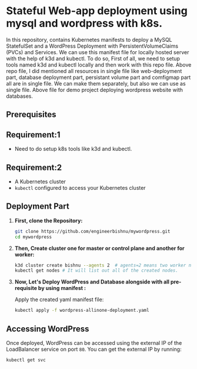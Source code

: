 # Stateful Web-app deployment using mysql and wordpress with k8s.
 
In this repository,  contains Kubernetes manifests to deploy a MySQL StatefulSet and a WordPress Deployment with PersistentVolumeClaims (PVCs) and Services. We can use this manifest file for locally hosted server with the help of k3d and kubectl. To do so, First of all, we need to setup tools named k3d and kubectl locally and then work with this repo file. Above repo file, I did mentioned all resources in single file like web-deployment part, database deployment part, persistant volume part and comfigmap part all are in single file. We can make them separately, but also we can use as single file. Above file for demo project deploying wordpress website with databases.
 
## Prerequisites

## Requirement:1
- Need to do setup k8s tools like k3d and kubectl.

## Requirement:2
- A Kubernetes cluster
- `kubectl` configured to access your Kubernetes cluster
 
## Deployment Part
 
1. **First, clone the Repository:**
 
    ```sh
    git clone https://github.com/engineerbishnu/mywordpress.git
    cd mywordpress
    ```
 
2. **Then, Create cluster one for master or control plane and another for worker:**
 
    ```sh
    k3d cluster create bishnu --agents 2  # agents=2 means two worker node where our entire database and website hosted.
    kubectl get nodes # It will list out all of the created nodes.
    ```
 
3. **Now, Let's Deploy WordPress and Database alongside with all pre-requisite by using manifest :**
 
    Apply the created yaml manifest file:
 
    ```sh
    kubectl apply -f wordpress-allinone-deployment.yaml
    ```
 
## Accessing WordPress
 
Once deployed, WordPress can be accessed using the external IP of the LoadBalancer service on port `80`. You can get the external IP by running:
 
```sh
kubectl get svc